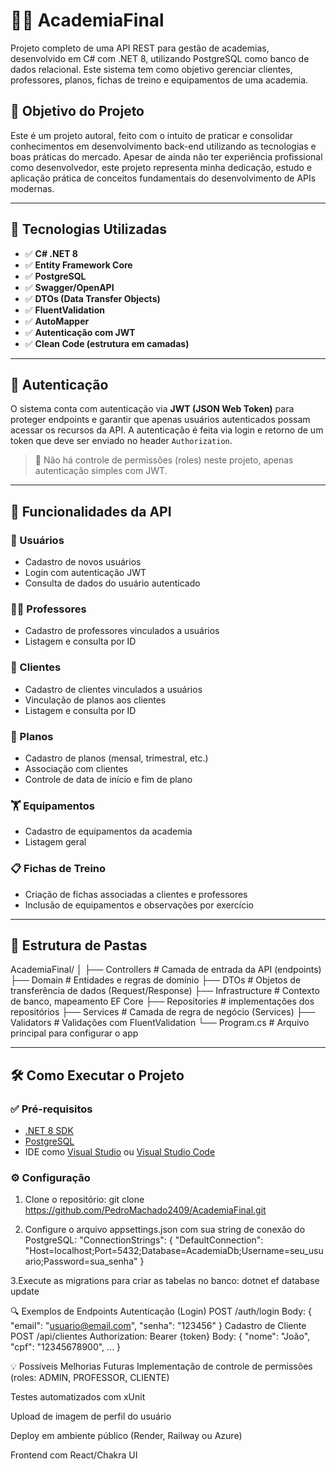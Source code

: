 # 🏋️‍♂️ AcademiaFinal

Projeto completo de uma API REST para gestão de academias, desenvolvido em C# com .NET 8, utilizando PostgreSQL como banco de dados relacional. Este sistema tem como objetivo gerenciar clientes, professores, planos, fichas de treino e equipamentos de uma academia.

## 📌 Objetivo do Projeto

Este é um projeto autoral, feito com o intuito de praticar e consolidar conhecimentos em desenvolvimento back-end utilizando as tecnologias e boas práticas do mercado. Apesar de ainda não ter experiência profissional como desenvolvedor, este projeto representa minha dedicação, estudo e aplicação prática de conceitos fundamentais do desenvolvimento de APIs modernas.

---

## 🚀 Tecnologias Utilizadas

- ✅ **C# .NET 8**
- ✅ **Entity Framework Core**
- ✅ **PostgreSQL**
- ✅ **Swagger/OpenAPI**
- ✅ **DTOs (Data Transfer Objects)**
- ✅ **FluentValidation**
- ✅ **AutoMapper**
- ✅ **Autenticação com JWT**
- ✅ **Clean Code (estrutura em camadas)**

---

## 🔐 Autenticação

O sistema conta com autenticação via **JWT (JSON Web Token)** para proteger endpoints e garantir que apenas usuários autenticados possam acessar os recursos da API. A autenticação é feita via login e retorno de um token que deve ser enviado no header `Authorization`.

> 🔸 Não há controle de permissões (roles) neste projeto, apenas autenticação simples com JWT.

---

## 🧱 Funcionalidades da API

### 👤 Usuários
- Cadastro de novos usuários
- Login com autenticação JWT
- Consulta de dados do usuário autenticado

### 🧑‍💼 Professores
- Cadastro de professores vinculados a usuários
- Listagem e consulta por ID

### 👥 Clientes
- Cadastro de clientes vinculados a usuários
- Vinculação de planos aos clientes
- Listagem e consulta por ID

### 📅 Planos
- Cadastro de planos (mensal, trimestral, etc.)
- Associação com clientes
- Controle de data de início e fim de plano

### 🏋️ Equipamentos
- Cadastro de equipamentos da academia
- Listagem geral

### 📋 Fichas de Treino
- Criação de fichas associadas a clientes e professores
- Inclusão de equipamentos e observações por exercício

---

## 🧭 Estrutura de Pastas

AcademiaFinal/
│
├── Controllers # Camada de entrada da API (endpoints)
├── Domain # Entidades e regras de domínio
├── DTOs # Objetos de transferência de dados (Request/Response)
├── Infrastructure # Contexto de banco, mapeamento EF Core
├── Repositories # implementações dos repositórios
├── Services # Camada de regra de negócio (Services)
├── Validators # Validações com FluentValidation
└── Program.cs # Arquivo principal para configurar o app


---

## 🛠️ Como Executar o Projeto

### ✅ Pré-requisitos

- [.NET 8 SDK](https://dotnet.microsoft.com/en-us/download)
- [PostgreSQL](https://www.postgresql.org/)
- IDE como [Visual Studio](https://visualstudio.microsoft.com/) ou [Visual Studio Code](https://code.visualstudio.com/)

### ⚙️ Configuração

1. Clone o repositório:
git clone https://github.com/PedroMachado2409/AcademiaFinal.git

2. Configure o arquivo appsettings.json com sua string de conexão do PostgreSQL:
"ConnectionStrings": {
  "DefaultConnection": "Host=localhost;Port=5432;Database=AcademiaDb;Username=seu_usuario;Password=sua_senha"
}

3.Execute as migrations para criar as tabelas no banco: dotnet ef database update

🔍 Exemplos de Endpoints
Autenticação (Login)
POST /auth/login
Body: {
  "email": "usuario@email.com",
  "senha": "123456"
}
Cadastro de Cliente
POST /api/clientes
Authorization: Bearer {token}
Body: {
  "nome": "João",
  "cpf": "12345678900",
  ...
}

💡 Possíveis Melhorias Futuras
Implementação de controle de permissões (roles: ADMIN, PROFESSOR, CLIENTE)

Testes automatizados com xUnit

Upload de imagem de perfil do usuário

Deploy em ambiente público (Render, Railway ou Azure)

Frontend com React/Chakra UI
